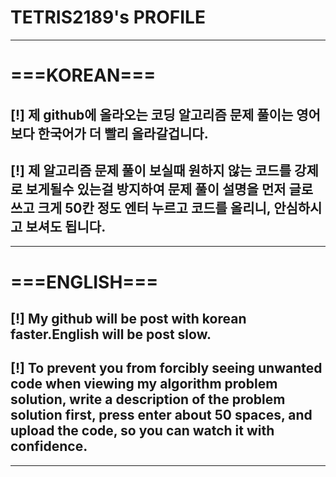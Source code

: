 # **TETRIS2189's PROFILE**
---
# **===KOREAN===**
## **[!] 제 github에 올라오는 코딩 알고리즘 문제 풀이는 영어보다 한국어가 더 빨리 올라갈겁니다.**
## **[!] 제 알고리즘 문제 풀이 보실때 원하지 않는 코드를 강제로 보게될수 있는걸 방지하여 문제 풀이 설명을 먼저 글로 쓰고 크게 50칸 정도 엔터 누르고 코드를 올리니, 안심하시고 보셔도 됩니다.**
---
# **===ENGLISH===**
## **[!] My github will be post with korean faster.English will be post slow.**
## **[!] To prevent you from forcibly seeing unwanted code when viewing my algorithm problem solution, write a description of the problem solution first, press enter about 50 spaces, and upload the code, so you can watch it with confidence.**
---

